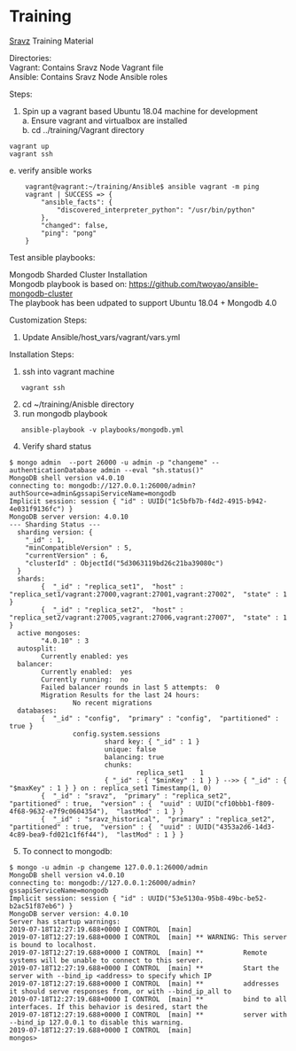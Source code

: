 # Training
[Sravz](https://sravz.com) Training Material

Directories:<br/>
Vagrant: Contains Sravz Node Vagrant file<br/>
Ansible: Contains Sravz Node Ansible roles

Steps:
1) Spin up a vagrant based Ubuntu 18.04 machine for development<br/>
a. Ensure vagrant and virtualbox are installed<br/>
b. cd ../training/Vagrant directory<br/>
```
vagrant up
vagrant ssh
```
e. verify ansible works<br/>
```
    vagrant@vagrant:~/training/Ansible$ ansible vagrant -m ping
    vagrant | SUCCESS => {
        "ansible_facts": {
            "discovered_interpreter_python": "/usr/bin/python"
        },
        "changed": false,
        "ping": "pong"
    }
```

Test ansible playbooks:<br/>

Mongodb Sharded Cluster Installation<br/>
Mongodb playbook is based on: https://github.com/twoyao/ansible-mongodb-cluster<br/>
The playbook has been udpated to support Ubuntu 18.04 + Mongodb 4.0<br/>

Customization Steps:
1) Update Ansible/host_vars/vagrant/vars.yml

Installation Steps:<br/>
1) ssh into vagrant machine<br/>
```
   vagrant ssh
```
2) cd ~/training/Anisble directory
3) run mongodb playbook<br/>
```
   ansible-playbook -v playbooks/mongodb.yml
```

4) Verify shard status
```
$ mongo admin  --port 26000 -u admin -p "changeme" --authenticationDatabase admin --eval "sh.status()"
MongoDB shell version v4.0.10
connecting to: mongodb://127.0.0.1:26000/admin?authSource=admin&gssapiServiceName=mongodb
Implicit session: session { "id" : UUID("1c5bfb7b-f4d2-4915-b942-4e031f9136fc") }
MongoDB server version: 4.0.10
--- Sharding Status ---
  sharding version: {
  	"_id" : 1,
  	"minCompatibleVersion" : 5,
  	"currentVersion" : 6,
  	"clusterId" : ObjectId("5d3063119bd26c21ba39080c")
  }
  shards:
        {  "_id" : "replica_set1",  "host" : "replica_set1/vagrant:27000,vagrant:27001,vagrant:27002",  "state" : 1 }
        {  "_id" : "replica_set2",  "host" : "replica_set2/vagrant:27005,vagrant:27006,vagrant:27007",  "state" : 1 }
  active mongoses:
        "4.0.10" : 3
  autosplit:
        Currently enabled: yes
  balancer:
        Currently enabled:  yes
        Currently running:  no
        Failed balancer rounds in last 5 attempts:  0
        Migration Results for the last 24 hours:
                No recent migrations
  databases:
        {  "_id" : "config",  "primary" : "config",  "partitioned" : true }
                config.system.sessions
                        shard key: { "_id" : 1 }
                        unique: false
                        balancing: true
                        chunks:
                                replica_set1	1
                        { "_id" : { "$minKey" : 1 } } -->> { "_id" : { "$maxKey" : 1 } } on : replica_set1 Timestamp(1, 0)
        {  "_id" : "sravz",  "primary" : "replica_set2",  "partitioned" : true,  "version" : {  "uuid" : UUID("cf10bbb1-f809-4f68-9632-e7f9c0604354"),  "lastMod" : 1 } }
        {  "_id" : "sravz_historical",  "primary" : "replica_set2",  "partitioned" : true,  "version" : {  "uuid" : UUID("4353a2d6-14d3-4c89-bea9-fd021c1f6f44"),  "lastMod" : 1 } }
```
5) To connect to mongodb:
```
$ mongo -u admin -p changeme 127.0.0.1:26000/admin
MongoDB shell version v4.0.10
connecting to: mongodb://127.0.0.1:26000/admin?gssapiServiceName=mongodb
Implicit session: session { "id" : UUID("53e5130a-95b8-49bc-be52-b2ac51f87eb6") }
MongoDB server version: 4.0.10
Server has startup warnings:
2019-07-18T12:27:19.688+0000 I CONTROL  [main]
2019-07-18T12:27:19.688+0000 I CONTROL  [main] ** WARNING: This server is bound to localhost.
2019-07-18T12:27:19.688+0000 I CONTROL  [main] **          Remote systems will be unable to connect to this server.
2019-07-18T12:27:19.688+0000 I CONTROL  [main] **          Start the server with --bind_ip <address> to specify which IP
2019-07-18T12:27:19.688+0000 I CONTROL  [main] **          addresses it should serve responses from, or with --bind_ip_all to
2019-07-18T12:27:19.688+0000 I CONTROL  [main] **          bind to all interfaces. If this behavior is desired, start the
2019-07-18T12:27:19.688+0000 I CONTROL  [main] **          server with --bind_ip 127.0.0.1 to disable this warning.
2019-07-18T12:27:19.688+0000 I CONTROL  [main]
mongos>
```